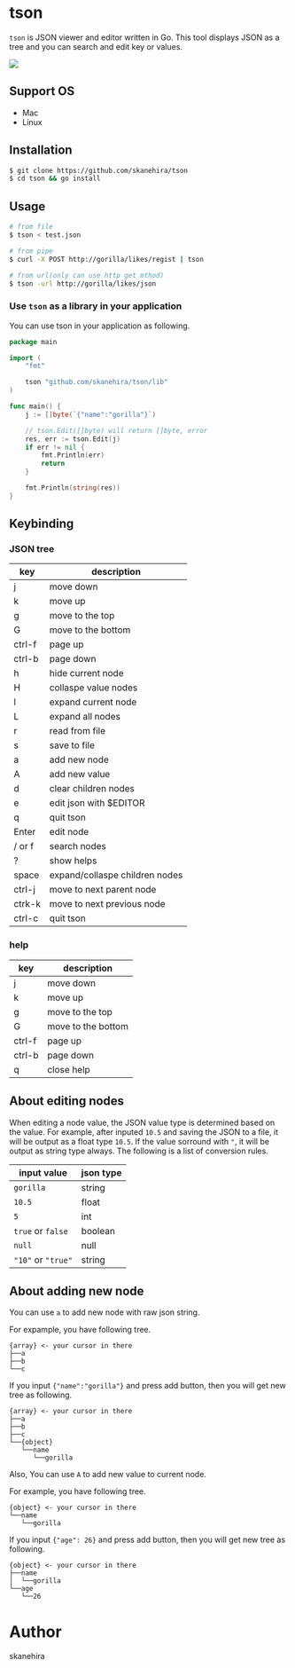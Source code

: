 # tson
`tson` is JSON viewer and editor written in Go.
This tool displays JSON as a tree and you can search and edit key or values.

![](https://i.imgur.com/9Z6qOY4.gif)

## Support OS
- Mac
- Linux

## Installation
```sh
$ git clone https://github.com/skanehira/tson
$ cd tson && go install
```

## Usage
```sh
# from file
$ tson < test.json

# from pipe
$ curl -X POST http://gorilla/likes/regist | tson

# from url(only can use http get mthod)
$ tson -url http://gorilla/likes/json
```

### Use `tson` as a library in your application
You can use tson in your application as following.

```go
package main

import (
	"fmt"

	tson "github.com/skanehira/tson/lib"
)

func main() {
	j := []byte(`{"name":"gorilla"}`)

	// tson.Edit([]byte) will return []byte, error
	res, err := tson.Edit(j)
	if err != nil {
		fmt.Println(err)
		return
	}

	fmt.Println(string(res))
}
```

## Keybinding
### JSON tree

| key    | description                    |
|--------|--------------------------------|
| j      | move down                      |
| k      | move up                        |
| g      | move to the top                |
| G      | move to the bottom             |
| ctrl-f | page up                        |
| ctrl-b | page down                      |
| h      | hide current node              |
| H      | collaspe value nodes           |
| l      | expand current node            |
| L      | expand all nodes               |
| r      | read from file                 |
| s      | save to file                   |
| a      | add new node                   |
| A      | add new value                  |
| d      | clear children nodes           |
| e      | edit json with $EDITOR         |
| q      | quit tson                      |
| Enter  | edit node                      |
| / or f | search nodes                   |
| ?      | show helps                     |
| space  | expand/collaspe children nodes |
| ctrl-j | move to next parent node       |
| ctrk-k | move to next previous node     |
| ctrl-c | quit tson                      |

### help
| key    | description        |
|--------|--------------------|
| j      | move down          |
| k      | move up            |
| g      | move to the top    |
| G      | move to the bottom |
| ctrl-f | page up            |
| ctrl-b | page down          |
| q      | close help         |

## About editing nodes
When editing a node value, the JSON value type is determined based on the value.
For example, after inputed `10.5` and saving the JSON to a file, it will be output as a float type `10.5`.
If the value sorround with `"`, it will be output as string type always.
The following is a list of conversion rules.

| input value        | json type |
|--------------------|-----------|
| `gorilla`          | string    |
| `10.5`             | float     |
| `5`                | int       |
| `true` or `false`  | boolean   |
| `null`             | null      |
| `"10"` or `"true"` | string    |

## About adding new node
You can use `a` to add new node with raw json string.

For expample, you have following tree.

```
{array} <- your cursor in there
├──a
├──b
└──c
```

If you input `{"name":"gorilla"}` and press add button,
then you will get new tree as following.

```
{array} <- your cursor in there
├──a
├──b
├──c
└──{object}
   └──name
      └──gorilla
```

Also, You can use `A` to add new value to current node.

For example, you have following tree.

```
{object} <- your cursor in there
└──name
   └──gorilla
```

If you input `{"age": 26}` and press add button,
then you will get new tree as following.

```
{object} <- your cursor in there
├──name
│  └──gorilla
└──age
   └──26
```

# Author
skanehira
